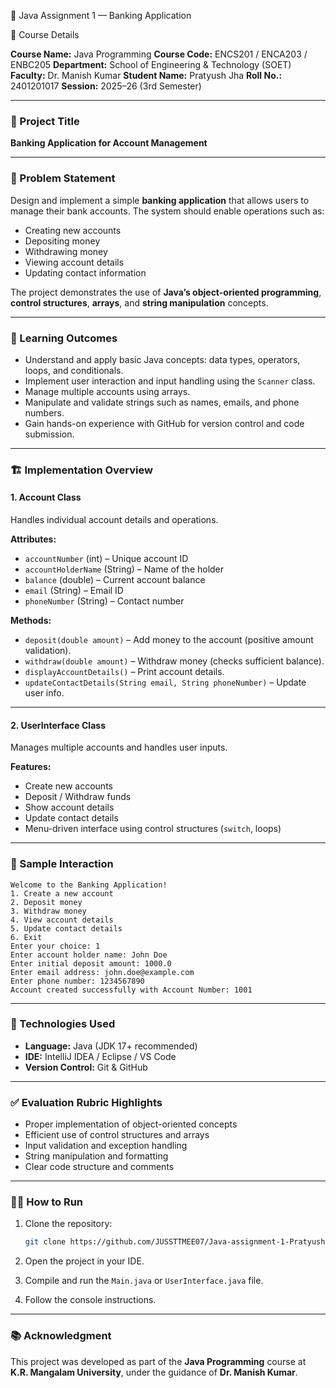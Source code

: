 🏦 Java Assignment 1 — Banking Application

📘 Course Details

**Course Name:** Java Programming
**Course Code:** ENCS201 / ENCA203 / ENBC205
**Department:** School of Engineering & Technology (SOET)
**Faculty:** Dr. Manish Kumar
**Student Name:** Pratyush Jha
**Roll No.:** 2401201017
**Session:** 2025–26 (3rd Semester)

---

### 🧩 Project Title

**Banking Application for Account Management**

---

### 🧠 Problem Statement

Design and implement a simple **banking application** that allows users to manage their bank accounts. The system should enable operations such as:

* Creating new accounts
* Depositing money
* Withdrawing money
* Viewing account details
* Updating contact information

The project demonstrates the use of **Java’s object-oriented programming**, **control structures**, **arrays**, and **string manipulation** concepts.

---

### 🎯 Learning Outcomes

* Understand and apply basic Java concepts: data types, operators, loops, and conditionals.
* Implement user interaction and input handling using the `Scanner` class.
* Manage multiple accounts using arrays.
* Manipulate and validate strings such as names, emails, and phone numbers.
* Gain hands-on experience with GitHub for version control and code submission.

---

### 🏗️ Implementation Overview

#### 1. **Account Class**

Handles individual account details and operations.

**Attributes:**

* `accountNumber` (int) – Unique account ID
* `accountHolderName` (String) – Name of the holder
* `balance` (double) – Current account balance
* `email` (String) – Email ID
* `phoneNumber` (String) – Contact number

**Methods:**

* `deposit(double amount)` – Add money to the account (positive amount validation).
* `withdraw(double amount)` – Withdraw money (checks sufficient balance).
* `displayAccountDetails()` – Print account details.
* `updateContactDetails(String email, String phoneNumber)` – Update user info.

---

#### 2. **UserInterface Class**

Manages multiple accounts and handles user inputs.

**Features:**

* Create new accounts
* Deposit / Withdraw funds
* Show account details
* Update contact details
* Menu-driven interface using control structures (`switch`, loops)

---

### 🧮 Sample Interaction

```
Welcome to the Banking Application!
1. Create a new account
2. Deposit money
3. Withdraw money
4. View account details
5. Update contact details
6. Exit
Enter your choice: 1
Enter account holder name: John Doe
Enter initial deposit amount: 1000.0
Enter email address: john.doe@example.com
Enter phone number: 1234567890
Account created successfully with Account Number: 1001
```

---

### 🧰 Technologies Used

* **Language:** Java (JDK 17+ recommended)
* **IDE:** IntelliJ IDEA / Eclipse / VS Code
* **Version Control:** Git & GitHub

---

### ✅ Evaluation Rubric Highlights

* Proper implementation of object-oriented concepts
* Efficient use of control structures and arrays
* Input validation and exception handling
* String manipulation and formatting
* Clear code structure and comments

---

### 🧑‍💻 How to Run

1. Clone the repository:

   ```bash
   git clone https://github.com/JUSSTTMEE07/Java-assignment-1-Pratyush-Jha-2401201017-.git
   ```
2. Open the project in your IDE.
3. Compile and run the `Main.java` or `UserInterface.java` file.
4. Follow the console instructions.

---

### 📚 Acknowledgment

This project was developed as part of the **Java Programming** course at **K.R. Mangalam University**, under the guidance of **Dr. Manish Kumar**.

